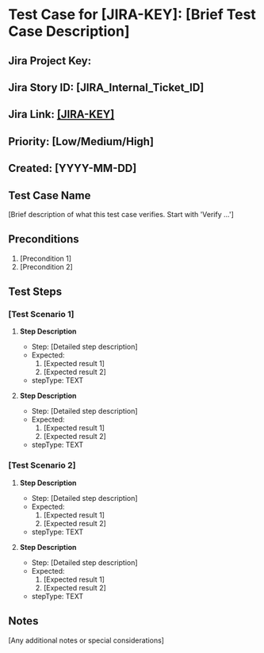 # Test Case for [JIRA-KEY]: [Brief Test Case Description]

## Jira Project Key: 
## Jira Story ID: [JIRA_Internal_Ticket_ID]
## Jira Link: [[JIRA-KEY]](https://jirae1.atlassian.net/browse/[JIRA-KEY])
## Priority: [Low/Medium/High]
## Created: [YYYY-MM-DD]

## Test Case Name
[Brief description of what this test case verifies. Start with 'Verify ...']

## Preconditions
1. [Precondition 1]
2. [Precondition 2]

## Test Steps

### [Test Scenario 1]
1. **Step Description**
   - Step: [Detailed step description]
   - Expected:
     1. [Expected result 1]
     2. [Expected result 2]
   - stepType: TEXT

2. **Step Description**  
   - Step: [Detailed step description]
   - Expected:
     1. [Expected result 1]
     2. [Expected result 2]
   - stepType: TEXT

### [Test Scenario 2]
1. **Step Description**
   - Step: [Detailed step description]
   - Expected:
     1. [Expected result 1]
     2. [Expected result 2]
   - stepType: TEXT

2. **Step Description**
   - Step: [Detailed step description]
   - Expected:
     1. [Expected result 1]
     2. [Expected result 2]
   - stepType: TEXT

## Notes
[Any additional notes or special considerations]
